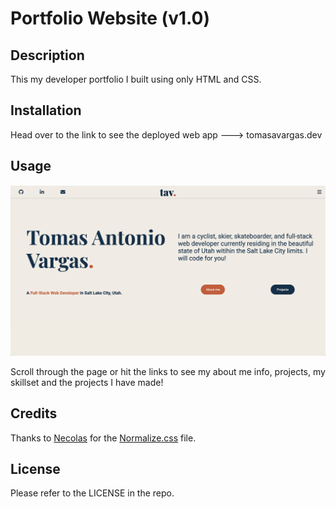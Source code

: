 # Portfolio Website (v1.0)

## Description

This my developer portfolio I built using only HTML and CSS. 

## Installation

Head over to the link to see the deployed web app ---> <a>tomasavargas.dev</a>

## Usage

<img src="./assets/images/portfolio-screenshot.png" />

Scroll through the page or hit the links to see my about me info, projects, my skillset and the projects I have made!

## Credits

Thanks to <a href="https://github.com/necolas">Necolas</a> for the <a href="github.com/necolas/normalize.css"> Normalize.css</a> file.

## License

Please refer to the LICENSE in the repo.



